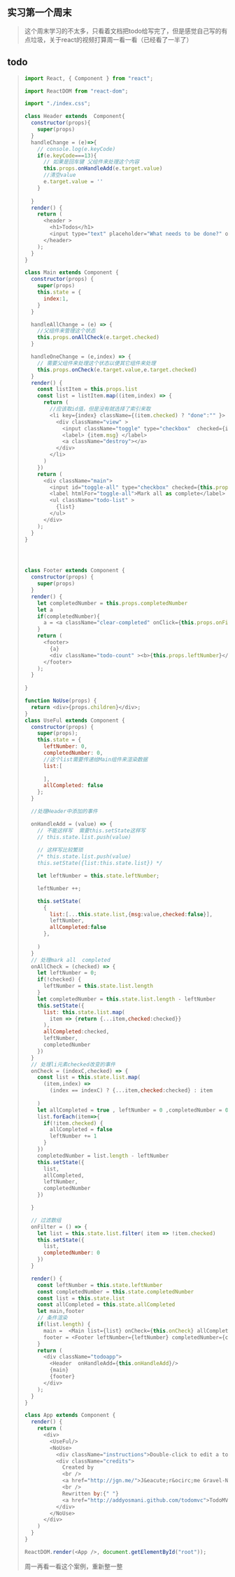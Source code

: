 ## 实习第一个周末

>  这个周末学习的不太多，只看着文档把todo给写完了，但是感觉自己写的有点垃圾，关于react的视频打算周一看一看（已经看了一半了）

## todo

> ```js
> import React, { Component } from "react";
> 
> import ReactDOM from "react-dom";
> 
> import "./index.css";
> 
> class Header extends  Component{
>   constructor(props){
>     super(props)
>   }
>   handleChange = (e)=>{
>     // console.log(e.keyCode)
>     if(e.keyCode===13){
>       // 如果是回车键 父组件来处理这个内容
>       this.props.onHandleAdd(e.target.value)
>       //清空value
>       e.target.value = ''
>     }
>     
>   }
>   render() {
>     return (
>       <header >
>         <h1>Todos</h1>
>         <input type="text" placeholder="What needs to be done?" onKeyDown={this.handleChange}/>
>       </header>
>     );
>   }
> }
> 
> class Main extends Component {
>   constructor(props) {
>     super(props)
>     this.state = {
>       index:1,
>     }
>   }
> 
>   handleAllChange = (e) => {
>     //父组件来管理这个状态
>     this.props.onAllCheck(e.target.checked)
>   }
> 
>   handleOneChange = (e,index) => {
>     // 需要父组件来处理这个状态以便其它组件来处理
>     this.props.onCheck(e.target.value,e.target.checked)
>   }
>   render() {
>     const listItem = this.props.list
>     const list = listItem.map((item,index) => {
>       return (
>         //应该取id值，但是没有就选择了索引来取
>         <li key={index} className={(item.checked) ? "done":"" }>
>           <div className="view" >
>             <input className="toggle" type="checkbox"  checked={item.checked} onChange={this.handleOneChange} value={index}></input>
>             <label> {item.msg} </label>
>             <a className="destroy"></a>
>           </div>
>         </li> 
>       )   
>     })
>     return (
>       <div className="main">
>         <input id="toggle-all" type="checkbox" checked={this.props.allCompleted} onChange={this.handleAllChange} />
>         <label htmlFor="toggle-all">Mark all as complete</label>
>         <ul className="todo-list" >
>           {list}
>         </ul>
>       </div>
>     );
>   }
> }
> 
> 
> 
> 
> class Footer extends Component {
>   constructor(props) {
>     super(props)
>   }
>   render() {
>     let completedNumber = this.props.completedNumber
>     let a
>     if(completedNumber){
>       a = <a className="clear-completed" onClick={this.props.onFilter}>Clear <span>{completedNumber}</span> completed item</a>
>     }
>     return (
>       <footer>
>         {a}
>         <div className="todo-count" ><b>{this.props.leftNumber}</b>&nbsp;items left</div>
>       </footer>
>     );
>   }
>   
> }
> 
> function NoUse(props) {
>   return <div>{props.children}</div>;
> }
> class UseFul extends Component {
>   constructor(props) {
>     super(props);
>     this.state = { 
>       leftNumber: 0,
>       completedNumber: 0,
>       //这个list需要传递给Main组件来渲染数据
>       list:[
>         
>       ],
>       allCompleted: false
>     };
>   }
> 
>   //处理Header中添加的事件
> 
>   onHandleAdd = (value) => {
>     // 不能这样写  需要this.setState这样写
>     // this.state.list.push(value)
>     
>     // 这样写比较繁琐
>     /* this.state.list.push(value)
>     this.setState({list:this.state.list}) */
> 
>     let leftNumber = this.state.leftNumber;
> 
>     leftNumber ++;
> 
>     this.setState(
>       {
>         list:[...this.state.list,{msg:value,checked:false}],
>         leftNumber,
>         allCompleted:false
>       },
>       
>     )
>   }
>   // 处理mark all  completed
>   onAllCheck = (checked) => {
>     let leftNumber = 0;
>     if(!checked) {
>       leftNumber = this.state.list.length
>     }
>     let completedNumber = this.state.list.length - leftNumber
>     this.setState({
>       list: this.state.list.map(
>         item => {return {...item,checked:checked}}
>       ),
>       allCompleted:checked,
>       leftNumber,
>       completedNumber
>     })
>   }
>   // 处理li元素checked改变的事件
>   onCheck = (indexC,checked) => {
>     const list = this.state.list.map(
>       (item,index) =>  
>         (index == indexC) ? {...item,checked:checked} : item  
>           
>     )
>     let allCompleted = true , leftNumber = 0 ,completedNumber = 0
>     list.forEach(item=>{
>       if(!item.checked) {
>         allCompleted = false
>         leftNumber += 1
>       }    
>     })
>     completedNumber = list.length - leftNumber
>     this.setState({
>       list,
>       allCompleted,
>       leftNumber,
>       completedNumber
>     })
> 
>   }
> 
>   // 过滤数组
>   onFilter = () => {
>     let list = this.state.list.filter( item => !item.checked)
>     this.setState({
>       list,
>       completedNumber: 0
>     })
>   }
> 
>   render() {
>     const leftNumber = this.state.leftNumber
>     const completedNumber = this.state.completedNumber
>     const list = this.state.list
>     const allCompleted = this.state.allCompleted
>     let main,footer
>     // 条件渲染
>     if(list.length) {
>       main =  <Main list={list} onCheck={this.onCheck} allCompleted={allCompleted} onAllCheck={this.onAllCheck}/>
>       footer = <Footer leftNumber={leftNumber} completedNumber={completedNumber} onFilter={this.onFilter}/> 
>     }
>     return (
>       <div className="todoapp">
>         <Header  onHandleAdd={this.onHandleAdd}/>
>         {main}
>         {footer}
>       </div>
>     );
>   }
> }
> 
> class App extends Component {
>   render() {
>     return (
>       <div>
>         <UseFul/>
>         <NoUse>
>           <div className="instructions">Double-click to edit a todo.</div>
>           <div className="credits">
>             Created by
>             <br />
>             <a href="http://jgn.me/">J&eacute;r&ocirc;me Gravel-Niquet</a>.
>             <br />
>             Rewritten by:{" "}
>             <a href="http://addyosmani.github.com/todomvc">TodoMVC</a>.
>           </div>
>         </NoUse>
>       </div>
>     )
>   }
> }
> 
> ReactDOM.render(<App />, document.getElementById("root"));
> 
> ```
>
> 周一再看一看这个案例，重新整一整